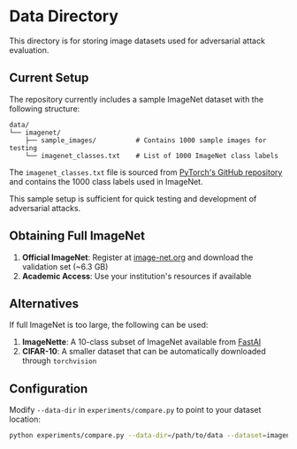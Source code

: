 # Data Directory

This directory is for storing image datasets used for adversarial attack evaluation.

## Current Setup

The repository currently includes a sample ImageNet dataset with the following structure:

```
data/
└── imagenet/
    ├── sample_images/          # Contains 1000 sample images for testing
    └── imagenet_classes.txt    # List of 1000 ImageNet class labels
```

The `imagenet_classes.txt` file is sourced from [PyTorch's GitHub repository](https://raw.githubusercontent.com/pytorch/hub/master/imagenet_classes.txt) and contains the 1000 class labels used in ImageNet.

This sample setup is sufficient for quick testing and development of adversarial attacks.

## Obtaining Full ImageNet

1. **Official ImageNet**: Register at [image-net.org](https://image-net.org/) and download the validation set (~6.3 GB)
2. **Academic Access**: Use your institution's resources if available

## Alternatives

If full ImageNet is too large, the following can be used:

1. **ImageNette**: A 10-class subset of ImageNet available from [FastAI](https://github.com/fastai/imagenette)
2. **CIFAR-10**: A smaller dataset that can be automatically downloaded through `torchvision`

## Configuration

Modify `--data-dir` in `experiments/compare.py` to point to your dataset location:

```bash
python experiments/compare.py --data-dir=/path/to/data --dataset=imagenet
```
